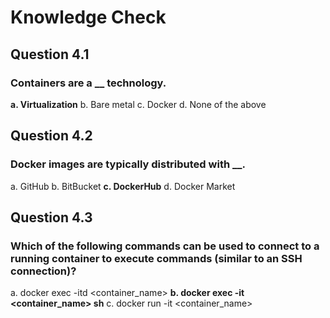 # Knowledge Check

## Question 4.1

### Containers are a \_**\_** technology.

**a. Virtualization**
b. Bare metal
c. Docker
d. None of the above

## Question 4.2

### Docker images are typically distributed with \_**\_**.

a. GitHub
b. BitBucket
**c. DockerHub**
d. Docker Market

## Question 4.3

### Which of the following commands can be used to connect to a running container to execute commands (similar to an SSH connection)?

a. docker exec -itd <container_name>
**b. docker exec -it <container_name> sh**
c. docker run -it <container_name>
